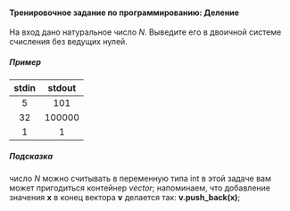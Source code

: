 #### Тренировочное задание по программированию: Деление ####

На вход дано натуральное число _N_. Выведите его в двоичной системе счисления без ведущих нулей.

##### Пример #####

|             stdin              |             stdout             |
|:------------------------------:|:------------------------------:|
| 5                              | 101                            |
| 32                             | 100000                         |
| 1                              | 1                              |

##### Подсказка #####

число _N_ можно считывать в переменную типа int
в этой задаче вам может пригодиться контейнер *vector*; напоминаем, что добавление значения **x** в конец вектора **v** делается так: **v.push_back(x)**;
